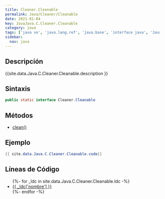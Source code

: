 ```yaml
---
title: Cleaner.Cleanable
permalink: Java/Cleaner/Cleanable
date: 2021-01-04
key: JavaJava.C.Cleaner.Cleanable
category: java
tags: ['java se', 'java.lang.ref', 'java.base', 'interface java', 'Java 9']
sidebar: 
  nav: java
---
```


## Descripción
{{site.data.Java.C.Cleaner.Cleanable.description }}

## Sintaxis
~~~java
public static interface Cleaner.Cleanable
~~~

## Métodos
* [clean()](/Java/Cleaner/Cleanable/clean)

## Ejemplo
~~~java
{{ site.data.Java.C.Cleaner.Cleanable.code}}
~~~

## Líneas de Código
<ul>
{%- for _ldc in site.data.Java.C.Cleaner.Cleanable.ldc -%}
   <li>
       <a href="{{_ldc['url'] }}">{{ _ldc['nombre'] }}</a>
   </li>
{%- endfor -%}
</ul>
